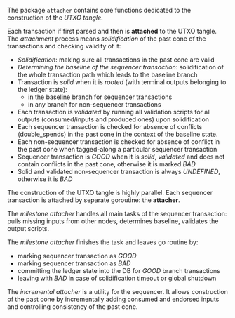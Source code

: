The package `attacher` contains core functions dedicated to the construction of the _UTXO tangle_.

Each transaction if first parsed and then is **attached** to the UTXO tangle. 
The _attachment_ process means _solidification_ of the past cone of the transactions and checking validity of it:

* _Solidification_: making sure all transactions in the past cone are valid
* _Determining the baseline of the sequencer transaction_: solidification of the whole transaction path which leads 
to the baseline branch 
* Transaction is _solid_ when it is _rooted_ (with terminal outputs belonging to the ledger state):
  * in the baseline branch for sequencer transactions
  * in any branch for non-sequencer transactions
* Each transaction is _validated_ by running all validation scripts for all outputs (consumed/inputs and produced ones) upon solidification
* Each sequencer transaction is checked for absence of conflicts (double_spends) in the past cone in the context of the baseline state.
* Each non-sequencer transaction is checked for absence of conflict in the past cone when tagged-along a particular sequencer transaction
* Sequencer transaction is _GOOD_ when it is _solid_, _validated_ and does not contain conflicts in the past cone, otherwise it is marked _BAD_
* Solid and validated non-sequencer transaction is always _UNDEFINED_, otherwise it is _BAD_

The construction of the UTXO tangle is highly parallel. Each sequencer transaction is attached by separate goroutine: the **attacher**.

The _milestone attacher_ handles all main tasks of the sequencer transaction: pulls missing inputs from other nodes, determines baseline, validates the output scripts.

The _milestone attacher_ finishes the task and leaves go routine by:
* marking sequencer transaction as _GOOD_
* marking sequencer transaction as _BAD_
* committing the ledger state into the DB for _GOOD_ branch transactions
* leaving with _BAD_ in case of solidification timeout or global shutdown

The _incremental attacher_ is a utility for the sequencer. It allows construction of the past cone by 
incrementally adding consumed and endorsed inputs and controlling consistency of the past cone.  

